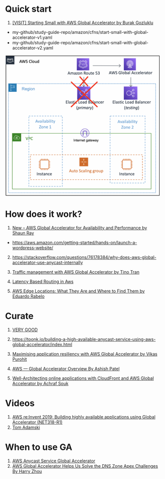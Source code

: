 
# Quick start

1. [[VISIT] Starting Small with AWS Global Accelerator by Burak Gozluklu ](https://aws.amazon.com/blogs/networking-and-content-delivery/starting-small-with-aws-global-accelerator/)

- my-github/study-guide-repo/amazon/cfns/start-small-with-global-accelerator-v1.yaml
- my-github/study-guide-repo/amazon/cfns/start-small-with-global-accelerator-v2.yaml

<img src="./images/aws-global-accelerator-route53.png" title="aws-global-accelerator-route53.png" width="900"/>

# How does it work?

1. [New – AWS Global Accelerator for Availability and Performance by Shaun Ray](https://aws.amazon.com/blogs/aws/new-aws-global-accelerator-for-availability-and-performance/)
- https://aws.amazon.com/getting-started/hands-on/launch-a-wordpress-website/

2. https://stackoverflow.com/questions/76178384/why-does-aws-global-accelerator-use-anycast-internally

3. [Traffic management with AWS Global Accelerator by Tino Tran](https://aws.amazon.com/blogs/networking-and-content-delivery/traffic-management-with-aws-global-accelerator/)

4. [Latency Based Routing in Aws](https://www.bschaatsbergen.com/latency-based-routing-in-aws)

1. [AWS Edge Locations: What They Are and Where to Find Them by Eduardo Rabelo](https://blog.awsfundamentals.com/aws-edge-locations)

# Curate

1. [VERY GOOD](https://www.geeksforgeeks.org/amazon-web-services-global-accelerator/)
1. https://toonk.io/building-a-high-available-anycast-service-using-aws-global-accelerator/index.html
1. [Maximising application resiliency with AWS Global Accelerator by Vikas Purohit](https://aws.amazon.com/blogs/networking-and-content-delivery/maximising-application-resiliency-with-aws-global-accelerator/)

1. [AWS — Global Accelerator Overview By Ashish Patel](https://medium.com/awesome-cloud/aws-global-accelerator-overview-what-is-amazon-global-accelerator-introduction-features-use-cases-benefits-a03cca06d12)

1. [Well-Architecting online applications with CloudFront and AWS Global Accelerator by Achraf Souk](https://aws.amazon.com/blogs/networking-and-content-delivery/well-architecting-online-applications-with-cloudfront-and-aws-global-accelerator/)

# Videos

1. [AWS re:Invent 2019: Building highly available applications using Global Accelerator (NET318-R1)](https://www.youtube.com/watch?v=3ud_LLpzOAE)
1. [Tom Adamski](https://pages.awscloud.com/Building-Highly-Available-and-Performant-Applications-using-AWS-Global-Accelerator_2019_0908-NET_OD.html)

# When to use GA

1. [AWS Anycast Service Global Accelerator](https://dev.to/yashdevops/aws-anycast-service-global-accelerator-2cp2)
1. [AWS Global Accelerator Helps Us Solve the DNS Zone Apex Challenges By Harry Zhou](https://aws.plainenglish.io/aws-global-accelerator-helps-us-solve-the-dns-zone-apex-challenges-62abfcce24ee)
